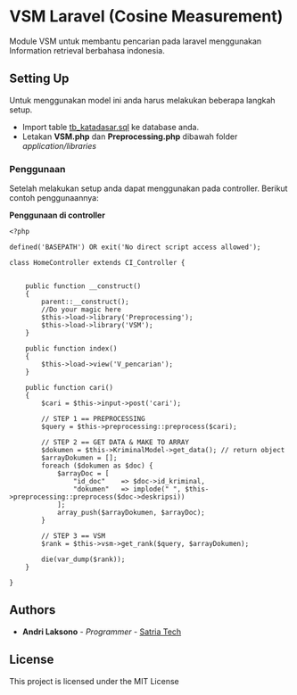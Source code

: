 # VSM Laravel (Cosine Measurement)
Module VSM untuk membantu pencarian pada laravel menggunakan Information retrieval berbahasa indonesia.

## Setting Up
Untuk menggunakan model ini anda harus melakukan beberapa langkah setup.
* Import table [tb_katadasar.sql](https://github.com/AndriLaksono/VSM-Laravel/blob/master/tb_katadasar.sql) ke database anda.
* Letakan **VSM.php** dan **Preprocessing.php** dibawah folder *application/libraries*

### Penggunaan
Setelah melakukan setup anda dapat menggunakan pada controller.
Berikut contoh penggunaannya:

**Penggunaan di controller**
```
<?php

defined('BASEPATH') OR exit('No direct script access allowed');

class HomeController extends CI_Controller {

    
    public function __construct()
    {
        parent::__construct();
        //Do your magic here
        $this->load->library('Preprocessing');
        $this->load->library('VSM');
    }

    public function index()
    {
        $this->load->view('V_pencarian');
    }

    public function cari()
    {
        $cari = $this->input->post('cari');
        
        // STEP 1 == PREPROCESSING
        $query = $this->preprocessing::preprocess($cari);

        // STEP 2 == GET DATA & MAKE TO ARRAY
        $dokumen = $this->KriminalModel->get_data(); // return object
        $arrayDokumen = [];
        foreach ($dokumen as $doc) {
            $arrayDoc = [
                "id_doc"    => $doc->id_kriminal,
                "dokumen"   => implode(" ", $this->preprocessing::preprocess($doc->deskripsi))
            ];
            array_push($arrayDokumen, $arrayDoc);
        }
        
        // STEP 3 == VSM 
        $rank = $this->vsm->get_rank($query, $arrayDokumen);

        die(var_dump($rank));
    }

}
```

## Authors

* **Andri Laksono** - *Programmer* - [Satria Tech](https://satriatech.com)

## License

This project is licensed under the MIT License
